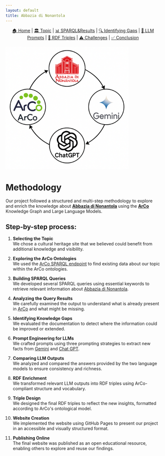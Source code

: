 ```yaml
---
layout: default
title: Abbazia di Nonantola
---
```


<div style="text-align: center; margin-bottom: 20px;">
  <a href="index.html">🏠 Home</a> |
  <a href="topic.html">🏛️ Topic</a> |
  <a href="sparql.html">📊 SPARQL&Results</a> |
  <a href="gaps.html">🔍 Identifying Gaps</a> |
  <a href="prompts.html">💬 LLM Prompts</a> |
  <a href="rdf.html">🔗 RDF Triples</a> |
  <a href="challenges.html">⚠️ Challenges</a> |
  <a href="conclusion.html">✅ Conclusion</a>
</div>

<img src="assets/images/methodology.png" alt="Methodology" width="400">

# Methodology

Our project followed a structured and multi-step methodology to explore and enrich the knowledge about [**Abbazia di Nonantola**](https://dati.beniculturali.it/lodview-arco/resource/HistoricOrArtisticProperty/0100210793.html) using the [**ArCo**](http://wit.istc.cnr.it/arco/) Knowledge Graph and Large Language Models.

## Step-by-step process:

1. **Selecting the Topic**  
   We chose a cultural heritage site that we believed could benefit from additional knowledge and visibility.

2. **Exploring the ArCo Ontologies**  
   We used the [ArCo SPARQL endpoint](https://dati.cultura.gov.it/sparql) to find existing data about our topic within the ArCo ontologies.

3. **Building SPARQL Queries**  
   We developed several SPARQL queries using essential keywords to retrieve relevant information about [Abbazia di Nonantola](https://dati.beniculturali.it/lodview-arco/resource/HistoricOrArtisticProperty/0100210793.html).

4. **Analyzing the Query Results**  
   We carefully examined the output to understand what is already present in [ArCo](http://wit.istc.cnr.it/arco/) and what might be missing.

5. **Identifying Knowledge Gaps**  
   We evaluated the documentation to detect where the information could be improved or extended.

6. **Prompt Engineering for LLMs**  
   We crafted prompts using three prompting strategies to extract new facts from [Gemini](https://gemini.google.com/app) and [Chat GPT](https://chatgpt.com/).

7. **Comparing LLM Outputs**  
   We analyzed and compared the answers provided by the two language models to ensure consistency and richness.

8. **RDF Enrichment**  
   We transformed relevant LLM outputs into RDF triples using ArCo-compliant structure and vocabulary.

9. **Triple Design**  
   We designed the final RDF triples to reflect the new insights, formatted according to ArCo's ontological model.

10. **Website Creation**  
   We implemented the website using GitHub Pages to present our project in an accessible and visually structured format.

11. **Publishing Online**  
   The final website was published as an open educational resource, enabling others to explore and reuse our findings.
